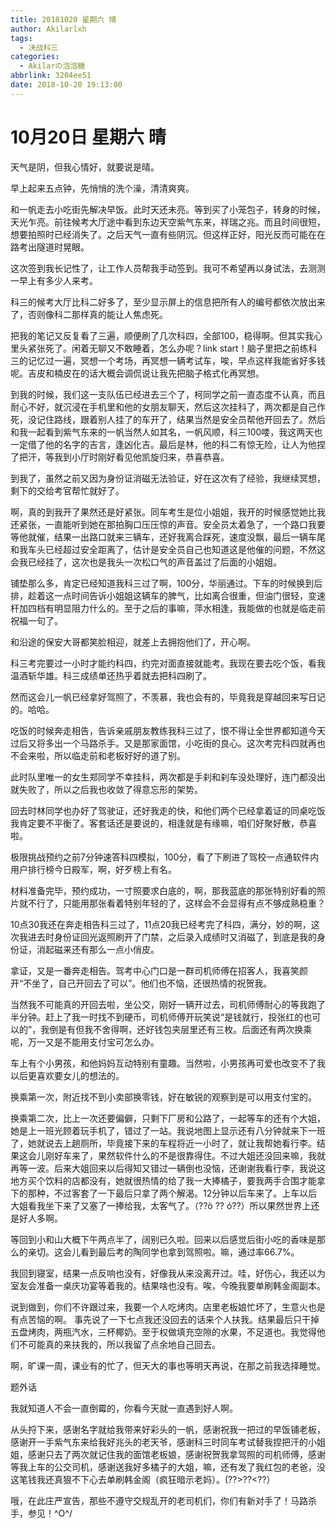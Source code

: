 ```yaml
---
title: 20181020 星期六 晴
author: Akilarlxh
tags:
  - 决战科三
categories:
  - Akilarの泡泡糖
abbrlink: 3204ee51
date: 2018-10-20 19:13:00
---
```

# 10月20日 星期六 晴

天气是阴，但我心情好，就要说是晴。

早上起来五点钟，先悄悄的洗个澡，清清爽爽。

和一帆走去小吃街先解决早饭。此时天还未亮。等到买了小笼包子，转身的时候，天光乍亮。前往候考大厅途中看到东边天空紫气东来，祥瑞之兆。而且时间很短，想要拍照时已经消失了。之后天气一直有些阴沉。但这样正好，阳光反而可能在在路考出隧道时晃眼。

这次签到我长记性了，让工作人员帮我手动签到。我可不希望再以身试法，去测测一早上有多少人来考。

科三的候考大厅比科二好多了，至少显示屏上的信息把所有人的编号都依次放出来了，否则像科二那样真的能让人焦虑死。

把我的笔记又反复看了三遍，顺便刷了几次科四，全部100，稳得啊。但其实我心里头紧张死了。闲着无聊又不敢睡着，怎么办呢？link start！脑子里把之前练科三的记忆过一遍，冥想一个考场，再冥想一辆考试车，唉，早点这样我能省好多钱呢。吉皮和楠皮在的话大概会调侃说让我先把脑子格式化再冥想。

到我的时候，我们这一支队伍已经进去三个了，柯同学之前一直态度不认真，而且耐心不好，就沉浸在手机里和他的女朋友聊天，然后这次挂科了，两次都是自己作死，没记住路线，跟着别人挂了的车开了，结果当然是安全员帮他开回去了。然后和我一起看到紫气东来的一帆当然人如其名，一帆风顺，科三100喽，我这两天也一定借了他的名字的吉言，逢凶化吉。最后是林，他的科二有惊无险，让人为他捏了把汗，等我到小厅时刚好看见他凯旋归来，恭喜恭喜。

到我了，虽然之前又因为身份证消磁无法验证，好在这次有了经验，我继续冥想，剩下的交给考官帮忙就好了。

啊，真的到我开了果然还是好紧张。同车考生是位小姐姐，我开的时候感觉她比我还紧张，一直能听到她在那拍胸口压压惊的声音。安全员太着急了，一个路口我要等他就催，结果一出路口就来三辆车，还好我离合踩死，速度没飘，最后一辆车尾和我车头已经超过安全距离了，估计是安全员自己也知道这是他催的问题，不然这会我已经挂了，这次也是我头一次松口气的声音盖过了后面的小姐姐。

铺垫那么多，肯定已经知道我科三过了啊，100分，华丽通过。下车的时候换到后排，趁着这一点时间告诉小姐姐这辆车的脾气，比如离合很重，但油门很轻，变速杆加四档有明显阻力什么的。至于之后的事嘛，萍水相逢，我能做的也就是临走前祝福一句了。

和沿途的保安大哥都笑脸相迎，就差上去拥抱他们了，开心啊。

科三考完要过一小时才能约科四，约完对面直接就能考。我现在要去吃个饭，看我温酒斩华雄。科三成绩单还热乎着就去把科四刷了。

然而这会儿一帆已经拿好驾照了，不羡慕，我也会有的，毕竟我是穿越回来写日记的。哈哈。

吃饭的时候奔走相告，告诉亲戚朋友教练我科三过了，恨不得让全世界都知道今天过后又将多出一个马路杀手。又是那家面馆，小吃街的良心。这次考完科四就再也不会来啦，所以临走前和老板好好的道了别。

此时队里唯一的女生郑同学不幸挂科，两次都是手刹和刹车没处理好，连门都没出就失败了，所以之后我也收敛了得意忘形的架势。

回去时林同学也办好了驾驶证，还好我走的快，和他们两个已经拿着证的同桌吃饭我肯定要不平衡了。客套话还是要说的，相逢就是有缘嘛，咱们好聚好散，恭喜啦。

极限挑战预约之前7分钟速答科四模拟，100分，看了下刷进了驾校一点通软件内用户排行榜今日殿军，啊，好歹榜上有名。

材料准备完毕，预约成功，一寸照要求白底的，啊，那我蓝底的那张特别好看的照片就不行了，只能用那张看着特别年轻的了，这样会不会显得有点不够成熟稳重？

10点30我还在奔走相告科三过了，11点20我已经考完了科四，满分，妙的啊，这次我进去时身份证回光返照刷开了门禁，之后录入成绩时又消磁了，到底是我的身份证，消起磁来还有那么一点小俏皮。

拿证，又是一番奔走相告。驾考中心门口是一群司机师傅在招客人，我喜笑颜开“不坐了，自己开回去了可以”。他们也不恼，还很热情的祝贺我。

当然我不可能真的开回去啦，坐公交，刚好一辆开过去，司机师傅耐心的等我跑了半分钟。赶上了我一时找不到硬币，司机师傅开玩笑说“是钱就行，投张红的也可以的”，我倒是有但我不舍得啊，还好钱包夹层里还有三枚。后面还有两次换乘呢，万一又是不能用支付宝可怎么办。

车上有个小男孩，和他妈妈互动特别有童趣。当然啦，小男孩再可爱也改变不了我以后更喜欢要女儿的想法的。

换乘第一次，附近找不到小卖部换零钱，好在敏锐的观察到是可以用支付宝的。

换乘第二次，比上一次还要偏僻，只剩下厂房和公路了，一起等车的还有个大姐，她是上一班光顾着玩手机了，错过了一站。我说地图上显示还有八分钟就来下一班了，她就说去上趟厕所，毕竟接下来的车程将近一小时了，就让我帮她看行李。结果这会儿刚好车来了，果然软件什么的不是很靠得住。不过大姐还没回来嘛，我就再等一波。后来大姐回来以后得知又错过一辆倒也没恼，还谢谢我看行李，我说这地方买个饮料的店都没有，她就很热情的给了我一大捧橘子，要我两手合围才能拿下的那种，不过客套了一下最后只拿了两个解渴。12分钟以后车来了。上车以后大姐看我坐下来了又塞了一捧给我，太客气了。（??ò ?? ó??）所以果然世界上还是好人多啊。

等回到小和山大概下午两点半了，阔别已久啦。回来以后感觉后街小吃的香味是那么的亲切。这会儿看到最后考的陶同学也拿到驾照啦。嘛，通过率66.7%。

我回到寝室，结果一点反响也没有，好像我从来没离开过。哇，好伤心，我还以为室友会准备一桌庆功宴等着我的。结果啥也没有。唉，今晚我要单刷韩金阁副本。

说到做到，你们不许跟过来，我要一个人吃烤肉。店里老板娘忙坏了，生意火也是有点苦恼的啊。
事先说了一下七点我还没回去的话来个人扶我。结果最后只干掉五盘烤肉，两瓶汽水，三杯椰奶。至于权做填充空隙的水果，不足道也。我觉得他们不可能真的来扶我的，所以我留了点余地自己回去。

啊，旷课一周，课业有的忙了，但天大的事也等明天再说，在那之前我选择睡觉。

题外话

我就知道人不会一直倒霉的，你看今天就一直遇到好人啊。

从头捋下来，感谢名字就给我带来好彩头的一帆，感谢祝我一把过的早饭铺老板，感谢开一手紫气东来给我好兆头的老天爷，感谢科三时同车考试替我捏把汗的小姐姐，感谢只去了两次就记住我的面馆老板娘，感谢祝贺我拿驾照的司机师傅，感谢等我上车的公交司机，感谢送我好多橘子的大姐，嘛，还有发了我红包的老爸，没这笔钱我还真狠不下心去单刷韩金阁（疯狂暗示老妈）。(??>??<??）

哦，在此庄严宣告，那些不遵守交规乱开的老司机们，你们有新对手了！马路杀手，参见！\^O^/